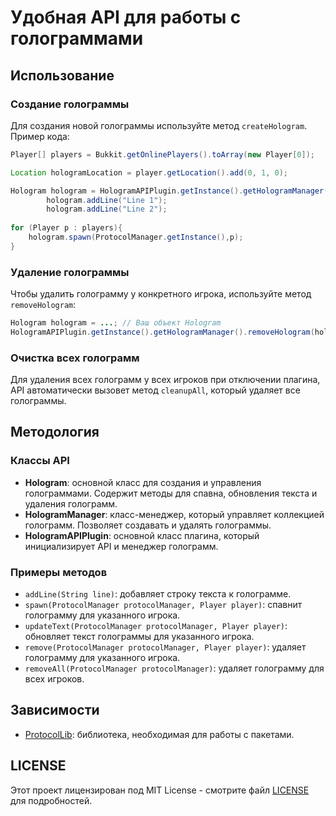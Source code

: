 # Удобная API для работы с голограммами

## Использование

### Создание голограммы

Для создания новой голограммы используйте метод `createHologram`. Пример кода:

```java
Player[] players = Bukkit.getOnlinePlayers().toArray(new Player[0]);

Location hologramLocation = player.getLocation().add(0, 1, 0);

Hologram hologram = HologramAPIPlugin.getInstance().getHologramManager().createHologram(hologramLocation);
        hologram.addLine("Line 1");
        hologram.addLine("Line 2");
        
for (Player p : players){
    hologram.spawn(ProtocolManager.getInstance(),p);
}
```

### Удаление голограммы

Чтобы удалить голограмму у конкретного игрока, используйте метод `removeHologram`:

```java
Hologram hologram = ...; // Ваш объект Hologram
HologramAPIPlugin.getInstance().getHologramManager().removeHologram(hologram, player);
```

### Очистка всех голограмм

Для удаления всех голограмм у всех игроков при отключении плагина, API автоматически вызовет метод `cleanupAll`, который удаляет все голограммы.

## Методология

### Классы API

- **Hologram**: основной класс для создания и управления голограммами. Содержит методы для спавна, обновления текста и удаления голограмм.
- **HologramManager**: класс-менеджер, который управляет коллекцией голограмм. Позволяет создавать и удалять голограммы.
- **HologramAPIPlugin**: основной класс плагина, который инициализирует API и менеджер голограмм.

### Примеры методов

- `addLine(String line)`: добавляет строку текста к голограмме.
- `spawn(ProtocolManager protocolManager, Player player)`: спавнит голограмму для указанного игрока.
- `updateText(ProtocolManager protocolManager, Player player)`: обновляет текст голограммы для указанного игрока.
- `remove(ProtocolManager protocolManager, Player player)`: удаляет голограмму для указанного игрока.
- `removeAll(ProtocolManager protocolManager)`: удаляет голограмму для всех игроков.

## Зависимости

- [ProtocolLib](https://www.spigotmc.org/resources/protocollib.1997/): библиотека, необходимая для работы с пакетами.

## LICENSE
Этот проект лицензирован под MIT License - смотрите файл [LICENSE](LICENSE) для подробностей.
